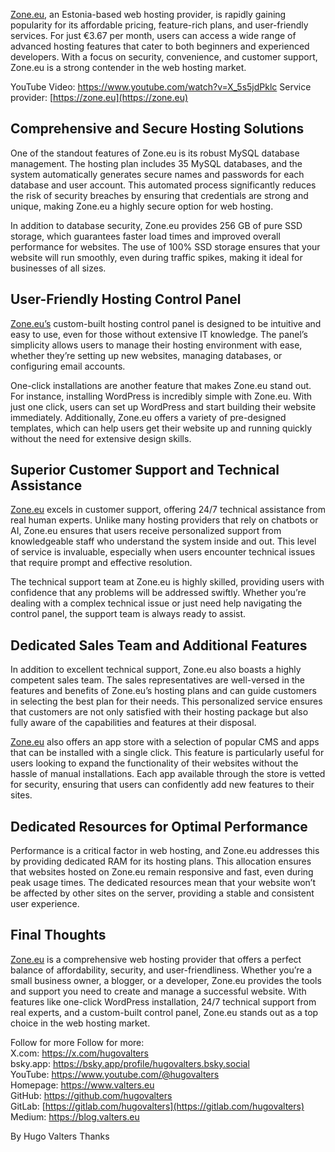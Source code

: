 [Zone.eu](https://zone.eu), an Estonia-based web hosting provider, is rapidly gaining popularity for its affordable pricing, feature-rich plans, and user-friendly services. For just €3.67 per month, users can access a wide range of advanced hosting features that cater to both beginners and experienced developers. With a focus on security, convenience, and customer support, Zone.eu is a strong contender in the web hosting market.

YouTube Video:  https://www.youtube.com/watch?v=X_5s5jdPklc
Service provider: [https://zone.eu](https://zone.eu)

## Comprehensive and Secure Hosting Solutions<br>
One of the standout features of Zone.eu is its robust MySQL database management. The hosting plan includes 35 MySQL databases, and the system automatically generates secure names and passwords for each database and user account. This automated process significantly reduces the risk of security breaches by ensuring that credentials are strong and unique, making Zone.eu a highly secure option for web hosting.

In addition to database security, Zone.eu provides 256 GB of pure SSD storage, which guarantees faster load times and improved overall performance for websites. The use of 100% SSD storage ensures that your website will run smoothly, even during traffic spikes, making it ideal for businesses of all sizes.

## User-Friendly Hosting Control Panel <br>
[Zone.eu’s](https://zone.eu) custom-built hosting control panel is designed to be intuitive and easy to use, even for those without extensive IT knowledge. The panel’s simplicity allows users to manage their hosting environment with ease, whether they’re setting up new websites, managing databases, or configuring email accounts.

One-click installations are another feature that makes Zone.eu stand out. For instance, installing WordPress is incredibly simple with Zone.eu. With just one click, users can set up WordPress and start building their website immediately. Additionally, Zone.eu offers a variety of pre-designed templates, which can help users get their website up and running quickly without the need for extensive design skills.

## Superior Customer Support and Technical Assistance <br>
[Zone.eu](https://zone.eu) excels in customer support, offering 24/7 technical assistance from real human experts. Unlike many hosting providers that rely on chatbots or AI, Zone.eu ensures that users receive personalized support from knowledgeable staff who understand the system inside and out. This level of service is invaluable, especially when users encounter technical issues that require prompt and effective resolution.

The technical support team at Zone.eu is highly skilled, providing users with confidence that any problems will be addressed swiftly. Whether you’re dealing with a complex technical issue or just need help navigating the control panel, the support team is always ready to assist.

## Dedicated Sales Team and Additional Features <br>
In addition to excellent technical support, Zone.eu also boasts a highly competent sales team. The sales representatives are well-versed in the features and benefits of Zone.eu’s hosting plans and can guide customers in selecting the best plan for their needs. This personalized service ensures that customers are not only satisfied with their hosting package but also fully aware of the capabilities and features at their disposal.

[Zone.eu](https://zone.eu) also offers an app store with a selection of popular CMS and apps that can be installed with a single click. This feature is particularly useful for users looking to expand the functionality of their websites without the hassle of manual installations. Each app available through the store is vetted for security, ensuring that users can confidently add new features to their sites.

## Dedicated Resources for Optimal Performance <br>
Performance is a critical factor in web hosting, and Zone.eu addresses this by providing dedicated RAM for its hosting plans. This allocation ensures that websites hosted on Zone.eu remain responsive and fast, even during peak usage times. The dedicated resources mean that your website won’t be affected by other sites on the server, providing a stable and consistent user experience.

## Final Thoughts <br>
[Zone.eu](https://zone.eu) is a comprehensive web hosting provider that offers a perfect balance of affordability, security, and user-friendliness. Whether you’re a small business owner, a blogger, or a developer, Zone.eu provides the tools and support you need to create and manage a successful website. With features like one-click WordPress installation, 24/7 technical support from real experts, and a custom-built control panel, Zone.eu stands out as a top choice in the web hosting market.

Follow for more
Follow for more:<br>
X.com: https://x.com/hugovalters<br>
bsky.app: https://bsky.app/profile/hugovalters.bsky.social<br>
YouTube: https://www.youtube.com/@hugovalters<br>
Homepage: https://www.valters.eu<br>
GitHub: https://github.com/hugovalters<br>
GitLab: [https://gitlab.com/hugovalters](https://gitlab.com/hugovalters)<br>
Medium: https://blog.valters.eu

By Hugo Valters
Thanks
